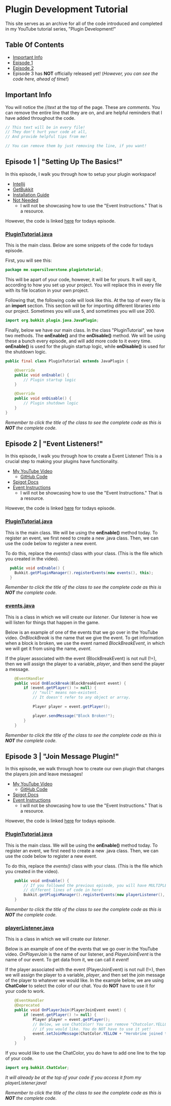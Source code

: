 
# Plugin Development Tutorial

This site serves as an archive for all of the code introduced and completed in my YouTube tutorial series, "Plugin Development!"

## Table Of Contents
- [Important Info](https://github.com/SuperSilverStone/plugin-development/blob/main/README.md#important-info)
- [Episode 1](https://github.com/SuperSilverStone/plugin-development#episode-1--setting-up-the-basics)
- [Episode 2](https://github.com/SuperSilverStone/plugin-development#episode-2--event-listeners)
- Episode 3 has **NOT** officially released yet! (*However, you can see the code here, ahead of time!*)
## Important Info

You will notice the //*text* at the top of the page. These are *comments*.
You can remove the entire line that they are on, and are helpful
reminders that I have added throughout the code.

```java
// This text will be in every file!
// They don't hurt your code at all,
// And provide helpful tips from me!

// You can remove them by just removing the line, if you want!
```

## Episode 1 | "Setting Up The Basics!"
In this episode, I walk you through how to setup your plugin workspace!
- [Intellij](https://www.jetbrains.com/idea/download/)
- [GetBukkit](https://getbukkit.org/download/spigot)
- [Installation Guide](https://www.spigotmc.org/wiki/spigot-installation/)
- [Not Needed](https://www.spigotmc.org/wiki/buildtools/)
    - I will not be showcasing how to use the "Event Instructions." That is a resource.

However, the code is linked [here](https://github.com/SuperSilverStone/plugin-development/tree/main/episode1) for todays episode.

### [PluginTutorial.java](https://github.com/SuperSilverStone/plugin-development/tree/main/episode1/PluginTutorial.java)
This is the main class. 
Below are some snippets of the code for todays episode.

First, you will see this:
```java
package me.supersilverstone.plugintutorial;
```
This will be apart of your code, however, it will be for yours. It will say it, according
to how you set up your project. You will replace this in every file with its file location
in your own project.

Following that, the following code will look like this. At the top of every file is an **import** section.
This section will be for importing different libraries into our project. Sometimes you will use 5,
and sometimes you will use 200.
```java
import org.bukkit.plugin.java.JavaPlugin;
```

Finally, below we have our main class. In the class "PluginTutorial", we have two methods.
The **onEnable()** and the **onDisable()** method. We will be using these a bunch every
episode, and will add more code to it every time. **onEnable()** is used for the plugin
startup logic, while **onDisable()** is used for the shutdown logic.
```java
public final class PluginTutorial extends JavaPlugin {

    @Override
    public void onEnable() {
        // Plugin startup logic
    }

    @Override
    public void onDisable() {
        // Plugin shutdown logic
    }
}
```
*Remember to click the title of the class to see the complete code as this is **NOT** the complete code.*
## Episode 2 | "Event Listeners!"
In this episode, I walk you through how to create a Event Listener!
This is a crucial step to making your plugins have functionality.
- [My YouTube Video](https://www.youtube.com/watch?v=fI--ImcNAEc&t=321s)
    - [GitHub Code](https://github.com/SuperSilverStone/plugin-development)
- [Spigot Docs](https://hub.spigotmc.org/javadocs/spigot/)
- [Event Instructions ](https://www.spigotmc.org/wiki/using-the-event-api/)
    - I will not be showcasing how to use the "Event Instructions." That is a resource.

However, the code is linked [here](https://github.com/SuperSilverStone/plugin-development/tree/main/episode2) for todays episode.

### [PluginTutorial.java](https://github.com/SuperSilverStone/plugin-development/tree/main/episode2/PluginTutorial.java)
This is the main class. 
We will be using the **onEnable()** method today.
To register an event, we first need to create a new .java class.
Then, we can use the code below to register a new event.

To do this, replace the *events()* class with your class. 
(This is the file which you created in the video).
```java
  public void onEnable() {
    Bukkit.getPluginManager().registerEvents(new events(), this);
  }
```
*Remember to click the title of the class to see the complete code as this is **NOT** the complete code.*

### [events.java](https://github.com/SuperSilverStone/plugin-development/tree/main/episode2/events.java)
This is a class in which we will create our *listener*.
Our listener is how we will listen for things that happen in the game.

Below is an example of one of the events that we go over in the YouTube video.
*OnBlockBreak* is the name that we give the event.
To get information when a block is broken, we use the event named *BlockBreakEvent*, in which
we will get it from using the name, *event*.

If the player associated with the event (BlockBreakEvent) is not null (!=), then we
will assign the player to a variable, *player*, and then send the player a message.
```java
    @EventHandler
    public void OnBlockBreak(BlockBreakEvent event) {
        if (event.getPlayer() != null) { 
            // "null" means non-existent.
            // It doesn't refer to any object or array.

            Player player = event.getPlayer();

            player.sendMessage("Block Broken!");
        }
    }
```
*Remember to click the title of the class to see the complete code as this is **NOT** the complete code.*
## Episode 3 | "Join Message Plugin!"
In this episode, we walk through how to create our own plugin that changes the players
join and leave messages!
- [My YouTube Video](http://notpostedyet.com/)
    - [GitHub Code](https://github.com/SuperSilverStone/plugin-development)
- [Spigot Docs](https://hub.spigotmc.org/javadocs/spigot/)
- [Event Instructions ](https://www.spigotmc.org/wiki/using-the-event-api/)
    - I will not be showcasing how to use the "Event Instructions." That is a resource.

However, the code is linked [here](https://github.com/SuperSilverStone/plugin-development/tree/main/episode3) for todays episode.

### [PluginTutorial.java](https://github.com/SuperSilverStone/plugin-development/tree/main/episode3/PluginTutorial.java)
This is the main class. 
We will be using the **onEnable()** method today.
To register an event, we first need to create a new .java class.
Then, we can use the code below to register a new event.

To do this, replace the *events()* class with your class. 
(This is the file which you created in the video).
```java
    public void onEnable() {
        // If you followed the previous episode, you will have MULTIPLE
        // different lines of code in here!
        Bukkit.getPluginManager().registerEvents(new playerListener(), this);
    }
```
*Remember to click the title of the class to see the complete code as this is **NOT** the complete code.*

### [playerListener.java](https://github.com/SuperSilverStone/plugin-development/tree/main/episode3/playerListener.java)
This is a class in which we will create our *listener*.

Below is an example of one of the events that we go over in the YouTube video.
*OnPlayerJoin* is the name of our listener, and *PlayerJoinEvent* is the name of our event.
To get data from it, we can call it *event*!

If the player associated with the event (PlayerJoinEvent) is not null (!=), then we
will assign the player to a variable, *player*, and then set the join message of 
the player to whatever we would like. In the example below, we are using **ChatColor** 
to select the color of our chat. You do **NOT** have to use it for your code to work.
```java
    @EventHandler
    @Deprecated
    public void OnPlayerJoin(PlayerJoinEvent event) {
        if (event.getPlayer() != null) {
            Player player = event.getPlayer();
            // Below, we use ChatColor! You can remove "Chatcolor.YELLOW + "
            // if you would like. You do NOT have to use it yet!
            event.setJoinMessage(ChatColor.YELLOW + "Herobrine joined the game");
        }
    }
```
If you would like to use the ChatColor, you do have to add one line to the top of your code.
```java
import org.bukkit.ChatColor;
```
*It will already be at the top of your code if you access it from my playerListener.java!*

*Remember to click the title of the class to see the complete code as this is **NOT** the complete code.*
